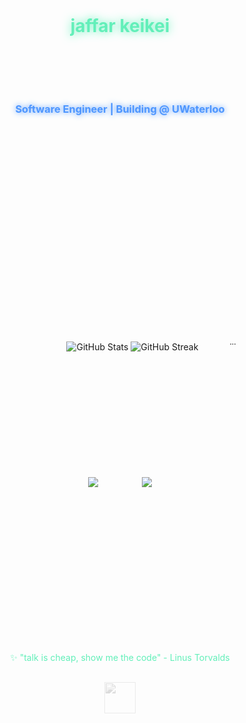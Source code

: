 <div align="center" style="line-height: 5; padding: 100px 0;">
  <h1 style="color: #62EFB9; text-shadow: 0 0 15px #62EFB9; margin-bottom: 20px;">jaffar keikei</h1>
  <h3 style="color: #4D96FF; text-shadow: 0 0 10px #4D96FF; margin-bottom: 30px;">Software Engineer | Building @ UWaterloo</h3>
</div>

<div align="center" style="margin: 200px 0; gap: 50px; display: flex; justify-content: center; style="line-height: 5;">
<div style="width: 50px;"></div>

<div align="center">

<picture>
  <source srcset="https://github-readme-stats.vercel.app/api?username=jaffarkeikei&show_icons=true&theme=radical" media="(prefers-color-scheme: dark)" />
  <source srcset="https://github-readme-stats.vercel.app/api?username=jaffarkeikei&show_icons=true&theme=default" media="(prefers-color-scheme: light)" />
  <img src="https://github-readme-stats.vercel.app/api?username=jaffarkeikei&show_icons=true&theme=default" alt="GitHub Stats" />
</picture>

<picture>
  <source srcset="https://github-readme-streak-stats.herokuapp.com?user=jaffarkeikei&theme=radical" media="(prefers-color-scheme: dark)" />
  <source srcset="https://github-readme-streak-stats.herokuapp.com?user=jaffarkeikei&theme=default" media="(prefers-color-scheme: light)" />
  <img src="https://github-readme-streak-stats.herokuapp.com?user=jaffarkeikei&theme=default" alt="GitHub Streak" />
</picture>

</div>
˙˙˙
</div>
<div align="center" style="margin: 200px 0; gap: 50px; display: flex; justify-content: center; style="line-height: 500;">
  <a href="https://linkedin.com/in/jaffarkeikei">
    <img src="https://img.shields.io/badge/LinkedIn-808080?style=for-the-badge&logo=linkedin&logoColor=white" style="margin: 0 10px; transform: scale(1); transition: 0.3s;" onmouseover="this.style.transform='scale(1.1)'" onmouseout="this.style.transform='scale(1)'"/>
  </a>
  <a href="https://jaffarkeikei.com/">
    <img src="https://img.shields.io/badge/Portfolio-808080?style=for-the-badge&logo=about.me&logoColor=white" style="margin: 0 10px; transform: scale(1); transition: 0.3s;" onmouseover="this.style.transform='scale(1.1)'" onmouseout="this.style.transform='scale(1)'"/>
  </a>
</div>

<div align="center" style="margin: 200px 0; padding-top: 50px;">
  <p style="color: #62EFB9; margin-bottom: 30px;">✨ "talk is cheap, show me the code" - Linus Torvalds</p>
  <img src="https://cdn.jsdelivr.net/gh/devicons/devicon@latest/icons/linux/linux-original.svg" width="50" style="opacity: 0.3; filter: grayscale(100%);"/>
</div>
